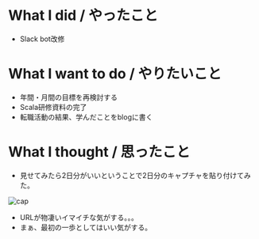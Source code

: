 # What I did / やったこと
- Slack bot改修

# What I want to do / やりたいこと
- 年間・月間の目標を再検討する
- Scala研修資料の完了
- 転職活動の結果、学んだことをblogに書く

# What I thought / 思ったこと
- 見せてみたら2日分がいいということで2日分のキャプチャを貼り付けてみた。

![cap](https://i.gyazo.com/a07db481c77d981a18e2ff60045b5085.png)

- URLが物凄いイマイチな気がする。。。
- まぁ、最初の一歩としてはいい気がする。
